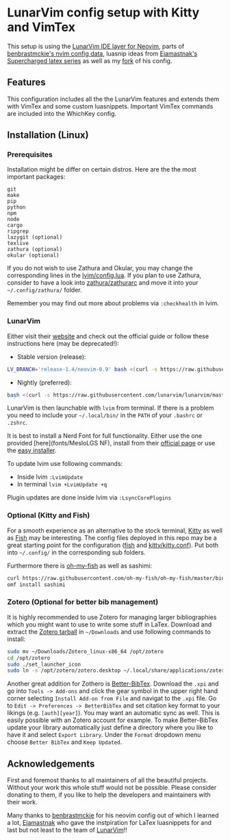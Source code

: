 # LunarVim config setup with Kitty and VimTex

This setup is using the [LunarVim IDE layer for Neovim](https://www.lunarvim.org/), parts of [benbrastmckie's nvim config data](https://github.com/benbrastmckie/.config), luasnip ideas from [Ejamastnak's Supercharged latex series](https://ejmastnak.com/tutorials/vim-latex/intro/) as well as my [fork](https://github.com/Pariatorn/.config) of his config.

## Features

This configuration includes all the the LunarVim features and extends them with VimTex and some custom luasnippets. Important VimTex commands are included into the WhichKey config.

## Installation (Linux)

### Prerequisites

Installation might be differ on certain distros. Here are the the most important packages:

```
git
make
pip
python
npm
node
cargo
ripgrep
lazygit (optional)
texlive
zathura (optional)
okular (optional)
```

If you do not wish to use Zathura and Okular, you may change the corresponding lines in the [lvim/config.lua](lvim/config.lua). If you plan to use Zathura, consider to have a look into [zathura/zathurarc](zathura/zathurarc) and move it into your `~/.config/zathura/` folder.

Remember you may find out more about problems via `:checkhealth` in lvim.

### LunarVim

Either visit their [website](https://www.lunarvim.org/docs/installation) and check out the official guide or follow these instructions here (may be deprecated!):

- Stable version (release):

```bash
LV_BRANCH='release-1.4/neovim-0.9' bash <(curl -s https://raw.githubusercontent.com/LunarVim/LunarVim/release-1.4/neovim-0.9/utils/installer/install.sh)
```

- Nightly (preferred):

```bash
bash <(curl -s https://raw.githubusercontent.com/lunarvim/lunarvim/master/utils/installer/install.sh)
```

LunarVim is then launchable with `lvim` from terminal. If there is a problem you need to include your `~/.local/bin/` in the `PATH` of your `.bashrc` or `.zshrc`.

It is best to install a Nerd Font for full functionality. Either use the one provided [here](fonts/MesloLGS NF), install from their [official page](https://www.nerdfonts.com/)
 or use the [easy installer](https://github.com/getnf/getnf).

To update lvim use following commands:

- Inside lvim `:LvimUpdate`
- In terminal `lvim +LvimUpdate +q`

Plugin updates are done inside lvim via `:LsyncCorePlugins`

### Optional (Kitty and Fish)

For a smooth experience as an alternative to the stock terminal, [Kitty](https://github.com/kovidgoyal/kitty) as well as [Fish](https://fishshell.com/) may be interesting. The config files deployed in this repo may be a great starting point for the configuration ([fish](fish) and [kitty/kitty.conf](kitty/kitty.conf)). Put both into `~/.config/` in the corresponding sub folders.

Furthermore there is [oh-my-fish](https://github.com/oh-my-fish/oh-my-fish) as well as sashimi:

```bash
curl https://raw.githubusercontent.com/oh-my-fish/oh-my-fish/master/bin/install | fish
omf install sashimi
```

### Zotero (Optional for better bib management)

It is highly recommended to use Zotero for managing larger bibliographies which you might want to use to write some stuff in LaTex. Download and extract the [Zotero tarball](https://www.zotero.org/download/) in `~/Downloads` and use following commands to install:

```bash
sudo mv ~/Downloads/Zotero_linux-x86_64 /opt/zotero
cd /opt/zotero
sudo ./set_launcher_icon
sudo ln -s /opt/zotero/zotero.desktop ~/.local/share/applications/zotero.desktop
```

Another great addition for Zothero is [Better-BibTex](https://retorque.re/zotero-better-bibtex/installation/). Download the `.xpi` and go into `Tools -> Add-ons` and click the gear symbol in the upper right hand corner selecting `Install Add-on from File` and navigat to the `.xpi` file. Go to `Edit -> Preferences -> BetterBibTex` and set citation key format to your likings (e.g. `[auth][year]`). You may want an automatic sync as well. This is easily possible with an Zotero account for example.
To make Better-BibTex update your library automatically just define a directory where you like to have it and select `Export Library`. Under the `Format` dropdown menu choose `Better BibTex` and `Keep Updated`.

## Acknowledgements

First and foremost thanks to all maintainers of all the beautiful projects. Without your work this whole stuff would not be possible. Please consider donating to them, if you like to help the developers and maintainers with their work.

Many thanks to [benbrastmckie](https://github.com/benbrastmckie) for his neovim config out of which I learned a lot, [Ejamastnak](https://ejmastnak.com/tutorials/vim-latex/intro/) who gave the instpiration for LaTex luasnippets for and last but not least to the team of [LunarVim](https://github.com/LunarVim)!!
